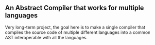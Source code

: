 ## An Abstract Compiler that works for multiple languages

Very long-term project, the goal here is to make a single compiler that compiles the source code of multiple different languages into a common AST interoperable with all the languages.

